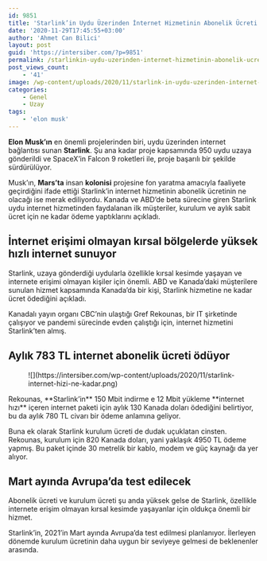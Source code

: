 ```yaml
---
id: 9851
title: 'Starlink’in Uydu Üzerinden İnternet Hizmetinin Abonelik Ücreti Ne Kadar?'
date: '2020-11-29T17:45:55+03:00'
author: 'Ahmet Can Bilici'
layout: post
guid: 'https://intersiber.com/?p=9851'
permalink: /starlinkin-uydu-uzerinden-internet-hizmetinin-abonelik-ucreti-ne-kadar/
post_views_count:
    - '41'
image: /wp-content/uploads/2020/11/starlink-in-uydu-uzerinden-internet-hizmetinin-ucreti-ne-kadar.jpg
categories:
    - Genel
    - Uzay
tags:
    - 'elon musk'
---
```


**Elon** **Musk’ın** en önemli projelerinden biri, uydu üzerinden internet bağlantısı sunan **Starlink**. Şu ana kadar proje kapsamında 950 uydu uzaya gönderildi ve SpaceX’in Falcon 9 roketleri ile, proje başarılı bir şekilde sürdürülüyor.

Musk’ın, **Mars’ta** insan **kolonisi** projesine fon yaratma amacıyla faaliyete geçirdiğini ifade ettiği Starlink’in internet hizmetinin abonelik ücretinin ne olacağı ise merak ediliyordu. Kanada ve ABD’de beta sürecine giren Starlink uydu internet hizmetinden faydalanan ilk müşteriler, kurulum ve aylık sabit ücret için ne kadar ödeme yaptıklarını açıkladı.

## İnternet erişimi olmayan kırsal bölgelerde yüksek hızlı internet sunuyor

Starlink, uzaya gönderdiği uydularla özellikle kırsal kesimde yaşayan ve internete erişimi olmayan kişiler için önemli. ABD ve Kanada’daki müşterilere sunulan hizmet kapsamında Kanada’da bir kişi, Starlink hizmetine ne kadar ücret ödediğini açıkladı.

Kanadalı yayın organı CBC’nin ulaştığı Gref Rekounas, bir IT şirketinde çalışıyor ve pandemi sürecinde evden çalıştığı için, internet hizmetini Starlink’ten almış.

## Aylık 783 TL internet abonelik ücreti ödüyor

<figure class="wp-block-image size-large">![](https://intersiber.com/wp-content/uploads/2020/11/starlink-internet-hizi-ne-kadar.png)</figure>Rekounas, **Starlink’in** 150 Mbit indirme e 12 Mbit yükleme **internet hızı** içeren internet paketi için aylık 130 Kanada doları ödediğini belirtiyor, bu da aylık 780 TL civarı bir ödeme anlamına geliyor.

Buna ek olarak Starlink kurulum ücreti de dudak uçuklatan cinsten. Rekounas, kurulum için 820 Kanada doları, yani yaklaşık 4950 TL ödeme yapmış. Bu paket içinde 30 metrelik bir kablo, modem ve güç kaynağı da yer alıyor.

## Mart ayında Avrupa’da test edilecek

Abonelik ücreti ve kurulum ücreti şu anda yüksek gelse de Starlink, özellikle internete erişim olmayan kırsal kesimde yaşayanlar için oldukça önemli bir hizmet.

Starlink’in, 2021’in Mart ayında Avrupa’da test edilmesi planlanıyor. İlerleyen dönemde kurulum ücretinin daha uygun bir seviyeye gelmesi de beklenenler arasında.